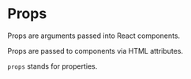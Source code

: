 # Props

Props are arguments passed into React components.

Props are passed to components via HTML attributes.

`props` stands for properties.


